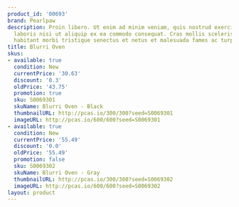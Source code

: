 ```yaml
---
product_id: '00693'
brand: Pearlpaw
description: Proin libero. Ut enim ad minim veniam, quis nostrud exercitation ullamco
  laboris nisi ut aliquip ex ea commodo consequat. Cras mollis scelerisque nunc. Pellentesque
  habitant morbi tristique senectus et netus et malesuada fames ac turpis egestas.
title: Blurri Oven
skus:
- available: true
  condition: New
  currentPrice: '30.63'
  discount: '0.3'
  oldPrice: '43.75'
  promotion: true
  sku: S0069301
  skuName: Blurri Oven - Black
  thumbnailURL: http://pcas.io/300/300?seed=S0069301
  imageURL: http://pcas.io/600/600?seed=S0069301
- available: true
  condition: New
  currentPrice: '55.49'
  discount: '0.0'
  oldPrice: '55.49'
  promotion: false
  sku: S0069302
  skuName: Blurri Oven - Gray
  thumbnailURL: http://pcas.io/300/300?seed=S0069302
  imageURL: http://pcas.io/600/600?seed=S0069302
layout: product
---
```

